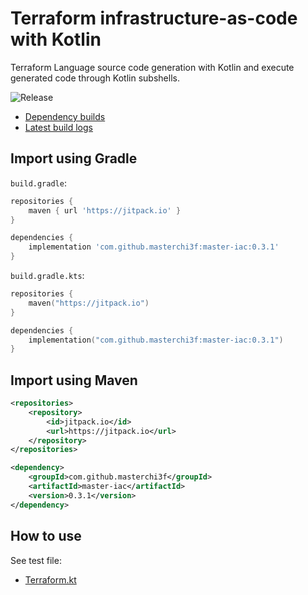# Terraform infrastructure-as-code with Kotlin

Terraform Language source code generation with Kotlin and execute generated code through Kotlin subshells.

![Release](https://jitpack.io/v/masterchi3f/master-iac.svg)
- [Dependency builds](https://jitpack.io/#masterchi3f/master-iac/0.3.1)
- [Latest build logs](https://jitpack.io/com/github/masterchi3f/master-iac/0.3.1/build.log)

## Import using Gradle

`build.gradle`:

```groovy
repositories {
    maven { url 'https://jitpack.io' }
}

dependencies {
    implementation 'com.github.masterchi3f:master-iac:0.3.1'
}
```

`build.gradle.kts`:

```kotlin
repositories {
    maven("https://jitpack.io")
}

dependencies {
    implementation("com.github.masterchi3f:master-iac:0.3.1")
}
```

## Import using Maven

```xml
<repositories>
    <repository>
        <id>jitpack.io</id>
        <url>https://jitpack.io</url>
    </repository>
</repositories>

<dependency>
    <groupId>com.github.masterchi3f</groupId>
    <artifactId>master-iac</artifactId>
    <version>0.3.1</version>
</dependency>
```

## How to use

See test file:
- [Terraform.kt](https://github.com/masterchi3f/master-iac/blob/master/src/test/kotlin/uks/master/thesis/Terraform.kt)